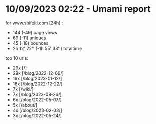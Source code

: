 # 10/09/2023 02:22 - Umami report
for www.shifeiti.com [24h] :

 - 144 (-49) page views
 - 69 (-11) uniques
 - 45 (-18) bounces
 - 2h 12' 22'' (-1h 55' 33'') totaltime


top 10 urls:
 - 29x [/]
 - 29x [/blog/2022-12-09/]
 - 19x [/blog/2023-01-12/]
 - 18x [/blog/2022-12-22/]
 - 7x [/wiki/]
 - 7x [/blog/2022-08-26/]
 - 6x [/blog/2022-05-07/]
 - 5x [/about/]
 - 4x [/blog/2023-02-03/]
 - 3x [/blog/2022-05-24/]


